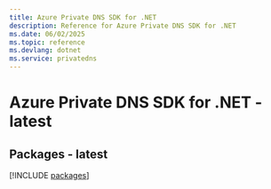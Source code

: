 ```yaml
---
title: Azure Private DNS SDK for .NET
description: Reference for Azure Private DNS SDK for .NET
ms.date: 06/02/2025
ms.topic: reference
ms.devlang: dotnet
ms.service: privatedns
---
```

# Azure Private DNS SDK for .NET - latest
## Packages - latest
[!INCLUDE [packages](private-dns-index.md)]
